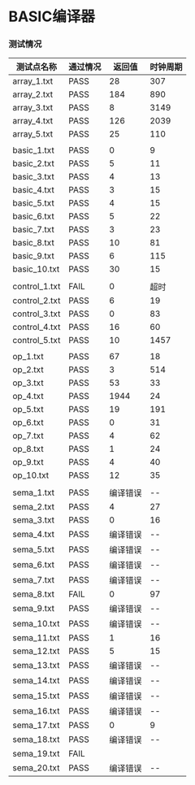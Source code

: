 # BASIC编译器	

### 测试情况

| 测试点名称    | 通过情况 | 返回值   | 时钟周期 |
| ------------- | -------- | -------- | -------- |
| array_1.txt   | PASS     | 28       | 307      |
| array_2.txt   | PASS     | 184      | 890      |
| array_3.txt   | PASS     | 8        | 3149     |
| array_4.txt   | PASS     | 126      | 2039     |
| array_5.txt   | PASS     | 25       | 110      |
|               |          |          |          |
| basic_1.txt   | PASS     | 0        | 9        |
| basic_2.txt   | PASS     | 5        | 11       |
| basic_3.txt   | PASS     | 4        | 13       |
| basic_4.txt   | PASS     | 3        | 15       |
| basic_5.txt   | PASS     | 4        | 15       |
| basic_6.txt   | PASS     | 5        | 22       |
| basic_7.txt   | PASS     | 3        | 23       |
| basic_8.txt   | PASS     | 10       | 81       |
| basic_9.txt   | PASS     | 6        | 115      |
| basic_10.txt  | PASS     | 30       | 15       |
|               |          |          |          |
| control_1.txt | FAIL     | 0        | 超时     |
| control_2.txt | PASS     | 6        | 19       |
| control_3.txt | PASS     | 0        | 83       |
| control_4.txt | PASS     | 16       | 60       |
| control_5.txt | PASS     | 10       | 1457     |
|               |          |          |          |
| op_1.txt      | PASS     | 67       | 18       |
| op_2.txt      | PASS     | 3        | 514      |
| op_3.txt      | PASS     | 53       | 33       |
| op_4.txt      | PASS     | 1944     | 24       |
| op_5.txt      | PASS     | 19       | 191      |
| op_6.txt      | PASS     | 0        | 31       |
| op_7.txt      | PASS     | 4        | 62       |
| op_8.txt      | PASS     | 1        | 24       |
| op_9.txt      | PASS     | 4        | 40       |
| op_10.txt     | PASS     | 12       | 35       |
|               |          |          |          |
| sema_1.txt    | PASS     | 编译错误 | --       |
| sema_2.txt    | PASS     | 4        | 27       |
| sema_3.txt    | PASS     | 0        | 16       |
| sema_4.txt    | PASS     | 编译错误 | --       |
| sema_5.txt    | PASS     | 编译错误 | --       |
| sema_6.txt    | PASS     | 编译错误 | --       |
| sema_7.txt    | PASS     | 编译错误 | --       |
| sema_8.txt    | FAIL     | 0        | 97       |
| sema_9.txt    | PASS     | 编译错误 | --       |
| sema_10.txt   | PASS     | 编译错误 | --       |
| sema_11.txt   | PASS     | 1        | 16       |
| sema_12.txt   | PASS     | 5        | 15       |
| sema_13.txt   | PASS     | 编译错误 | --       |
| sema_14.txt   | PASS     | 编译错误 | --       |
| sema_15.txt   | PASS     | 编译错误 | --       |
| sema_16.txt   | PASS     | 编译错误 | --       |
| sema_17.txt   | PASS     | 0        | 9        |
| sema_18.txt   | PASS     | 编译错误 | --       |
| sema_19.txt   | FAIL     |          |          |
| sema_20.txt   | PASS     | 编译错误 | --       |

